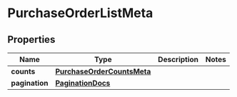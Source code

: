 

# PurchaseOrderListMeta


## Properties

| Name | Type | Description | Notes |
|------------ | ------------- | ------------- | -------------|
|**counts** | [**PurchaseOrderCountsMeta**](PurchaseOrderCountsMeta.md) |  |  |
|**pagination** | [**PaginationDocs**](PaginationDocs.md) |  |  |



